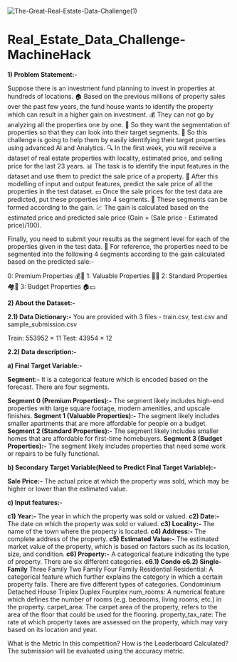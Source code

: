 ![The-Great-Real-Estate-Data-Challenge(1)](https://github.com/aniiketbarphe/Real_Estate_Data_Challenge-MachineHack/assets/84449238/8a9e9433-ea61-424c-80e3-0fb59a71b459)

# Real_Estate_Data_Challenge-MachineHack

**1) Problem Statement:-**

Suppose there is an investment fund planning to invest in properties at hundreds of locations. 🏠 Based on the previous millions of property sales over the past few years, the fund house wants to identify the property which can result in a higher gain on investment. 💰 They can not go by analyzing all the properties one by one. 🤔 So they want the segmentation of properties so that they can look into their target segments. 🎯 So this challenge is going to help them by easily identifying their target properties using advanced AI and Analytics. 🔍
In the first week, you will receive a dataset of real estate properties with locality, estimated price, and selling price for the last 23 years. 📊 The task is to identify the input features in the dataset and use them to predict the sale price of a property. 🔮 After this modelling of input and output features, predict the sale price of all the properties in the test dataset. 💵 Once the sale prices for the test data are predicted, put these properties into 4 segments. 🔢 These segments can be formed according to the gain. 💹 The gain is calculated based on the estimated price and predicted sale price (Gain = (Sale price - Estimated price)/100).

Finally, you need to submit your results as the segment level for each of the properties given in the test data. 📝 For reference, the properties need to be segmented into the following 4 segments according to the gain calculated based on the predicted sale:-

0: Premium Properties 💰🏰
1: Valuable Properties 💎🏡
2: Standard Properties 🏘️💸
3: Budget Properties  🏠💵

**2) About the Dataset:-**

**2.1) Data Dictionary:-**
You are provided with 3 files - train.csv, test.csv and sample_submission.csv

Train: 553952  × 11
Test: 43954 × 12
 
**2.2) Data description:-**

**a) Final Target Variable:-**

**Segment:-** It is a categorical feature which is encoded based on the forecast. There are four segments.

**Segment 0 (Premium Properties):-** The segment likely includes high-end properties with large square footage, modern amenities, and upscale finishes.
**Segment 1 (Valuable Properties):-** The segment likely includes smaller apartments that are more affordable for people on a budget.
**Segment 2 (Standard Properties):-** The segment likely includes smaller homes that are affordable for first-time homebuyers.
**Segment 3 (Budget Properties):-** The segment likely includes properties that need some work or repairs to be fully functional.

**b) Secondary Target Variable(Need to Predict Final Target Variable):-**

**Sale Price:-** The actual price at which the property was sold, which may be higher or lower than the estimated value.

**c) Input features:-**

**c1) Year:-** The year in which the property was sold or valued.
**c2) Date:-** The date on which the property was sold or valued.
**c3) Locality:-** The name of the town where the property is located.
**c4) Address:-** The complete address of the property.
**c5) Estimated Value:-** The estimated market value of the property, which is based on factors such as its location, size, and condition.
**c6) Property:-** A categorical feature indicating the type of property. There are six different categories.
**c6.1) Condo**  **c6.2) Single-Family**
Three Family
Two Family
Four Family
Residential
Residential: A categorical feature which further explains the category in which a certain property falls. There are five different types of categories.
Condominium
Detached House
Triplex
Duplex
Fourplex
num_rooms: A numerical feature which defines the number of rooms (e.g. bedrooms, living rooms, etc.) in the property.
carpet_area: The carpet area of the property, refers to the area of the floor that could be used for the flooring.
property_tax_rate: The rate at which property taxes are assessed on the property, which may vary based on its location and year.

What is the Metric In this competition? How is the Leaderboard Calculated?
The submission will be evaluated using the accuracy metric.
